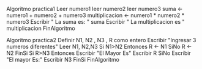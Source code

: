 Algoritmo practica1
	Leer numero1
	leer numero2
	leer numero3
	suma <- numero1 + numero2 + numero3
	multiplicacion <- numero1 * numero2 * numero3
	Escribir " La suma es: " suma 
	Escribir " La multiplicacion es " multiplicacion
FinAlgoritmo


Algoritmo practica2
	Definir N1, N2 , N3 , R como entero
	Escribir "Ingresar 3 numeros diferentes"
	Leer N1, N2,N3
	Si N1>N2 Entonces
		R <- N1
	SiNo
		R <- N2
	FinSi
	Si R>N3 Entonces
		Escribir "El Mayor Es"
		Escribir R
	SiNo
		Escribir "El mayor Es:"
		Escribir N3
	FinSi
FinAlgoritmo
